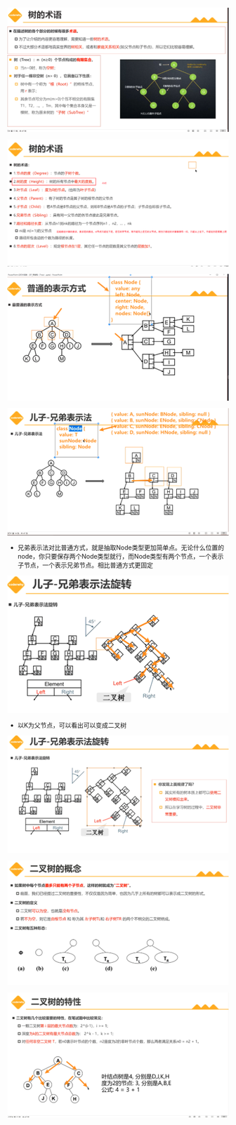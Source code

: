 ![image-20230627000603772](临时图包.assets/image-20230627000603772.png)

![image-20230627001540135](临时图包.assets/image-20230627001540135.png)

![image-20230627002206772](临时图包.assets/image-20230627002206772.png)

![image-20230627003624785](临时图包.assets/image-20230627003624785.png)



+ 兄弟表示法对比普通方式，就是抽取Node类型更加简单点。无论什么位置的node，你只要保存两个Node类型就行，而Node类型有两个节点，一个表示子节点，一个表示兄弟节点。相比普通方式更固定

![image-20230627004640818](临时图包.assets/image-20230627004640818.png)

+ 以K为父节点，可以看出可以变成二叉树

![image-20230627004730422](临时图包.assets/image-20230627004730422.png)

![image-20230627010655278](临时图包.assets/image-20230627010655278.png)

![image-20230627010842462](临时图包.assets/image-20230627010842462.png)

 











 